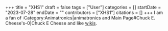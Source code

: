 +++
title = "XHS1"
draft = false
tags = ["User"]
categories = []
startDate = "2023-07-28"
endDate = ""
contributors = ["XHS1"]
citations = []
+++
I am a fan of :Category:Animatronics|animatronics and Main Page#Chuck E. Cheese's-0|Chuck E Cheese and like [wikis](https://cheeseepedia.org/wiki).
